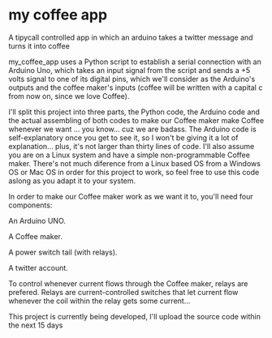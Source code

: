 my coffee app
=============

A tipycall controlled app in which an arduino takes a twitter message and turns it into coffee 

my_coffee_app uses a Python script to establish a serial connection with an Arduino Uno, which takes an input signal from the script and sends a +5 volts signal to one of its digital pins, which we'll consider as the Arduino's outputs and the coffee maker's inputs (coffee will be written with a capital c from now on, since we love Coffee).

I'll split this project into three parts, the Python code, the Arduino code and the actual assembling of both codes to make our Coffee maker make Coffee whenever we want ... you know... cuz we are badass. The Arduino code is self-explanatory once you get to see it, so I won't be giving it a lot of explanation... plus, it's not larger than thirty lines of code. I'll also assume you are on a Linux system and have a simple non-programmable Coffee maker. There's not much diference from a Linux based OS from a Windows OS or Mac OS in order for this project to work, so feel free to use this code aslong as you adapt it to your system.

In order to make our Coffee maker work as we want it to, you'll need four components:

An Arduino UNO.

A Coffee maker.

A power switch tail (with relays).

A twitter account.

To control whenever current flows through the Coffee maker, relays are prefered. Relays are current-controlled switches that let current flow whenever the coil within the relay gets some current...

This project is currently being developed, I'll upload the source code within the next 15 days
